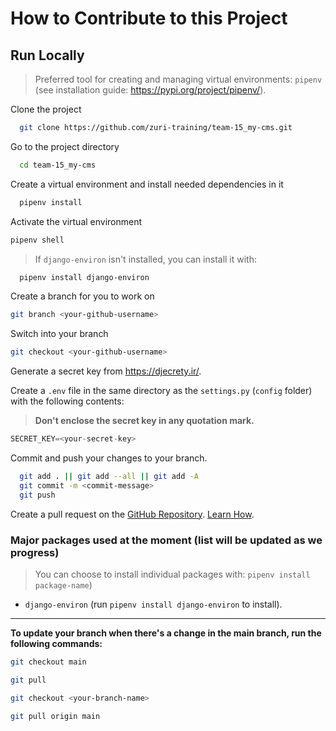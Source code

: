 # How to Contribute to this Project

## Run Locally

> Preferred tool for creating and managing virtual environments: `pipenv` (see installation guide: <https://pypi.org/project/pipenv/>).

Clone the project

```bash
  git clone https://github.com/zuri-training/team-15_my-cms.git
```

Go to the project directory

```bash
  cd team-15_my-cms
```

Create a virtual environment and install needed dependencies in it

```bash
  pipenv install
```

Activate the virtual environment

```bash
pipenv shell
```

> If ```django-environ``` isn't installed, you can install it with:

```bash
  pipenv install django-environ
```

Create a branch for you to work on

```bash
git branch <your-github-username>
```

Switch into your branch

```bash
git checkout <your-github-username>
```

Generate a secret key from <https://djecrety.ir/>.

Create a `.env` file in the same directory as the `settings.py` (`config` folder) with the following contents:
> **Don't enclose the secret key in any quotation mark.**

```python
SECRET_KEY=<your-secret-key>
```

Commit and push your changes to your branch.

```bash
  git add . || git add --all || git add -A
  git commit -m <commit-message>
  git push
```

Create a pull request on the [GitHub Repository](https://github.com/zuri-training/team-15_my-cms). [Learn How](https://docs.github.com/en/pull-requests/collaborating-with-pull-requests/proposing-changes-to-your-work-with-pull-requests/creating-a-pull-request).

### Major packages used at the moment (list will be updated as we progress)

> You can choose to install individual packages with: `pipenv install package-name`)

- `django-environ` (run `pipenv install django-environ` to install).

---

**To update your branch when there's a change in the main branch, run the following commands:**

```bash
git checkout main

git pull

git checkout <your-branch-name>

git pull origin main
```
